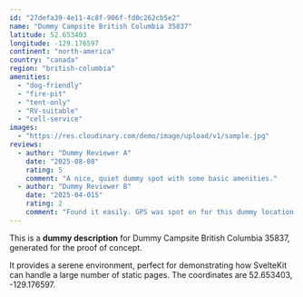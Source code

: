```yaml
---
id: "27defa39-4e11-4c8f-906f-fd0c262cb5e2"
name: "Dummy Campsite British Columbia 35837"
latitude: 52.653403
longitude: -129.176597
continent: "north-america"
country: "canada"
region: "british-columbia"
amenities:
  - "dog-friendly"
  - "fire-pit"
  - "tent-only"
  - "RV-suitable"
  - "cell-service"
images:
  - "https://res.cloudinary.com/demo/image/upload/v1/sample.jpg"
reviews:
  - author: "Dummy Reviewer A"
    date: "2025-08-08"
    rating: 5
    comment: "A nice, quiet dummy spot with some basic amenities."
  - author: "Dummy Reviewer B"
    date: "2025-04-015"
    rating: 2
    comment: "Found it easily. GPS was spot on for this dummy location."
---
```


This is a **dummy description** for Dummy Campsite British Columbia 35837, generated for the proof of concept.

It provides a serene environment, perfect for demonstrating how SvelteKit can handle a large number of static pages. The coordinates are 52.653403, -129.176597.
